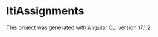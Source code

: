 # ItiAssignments

This project was generated with [Angular CLI](https://github.com/angular/angular-cli) version 17.1.2.

